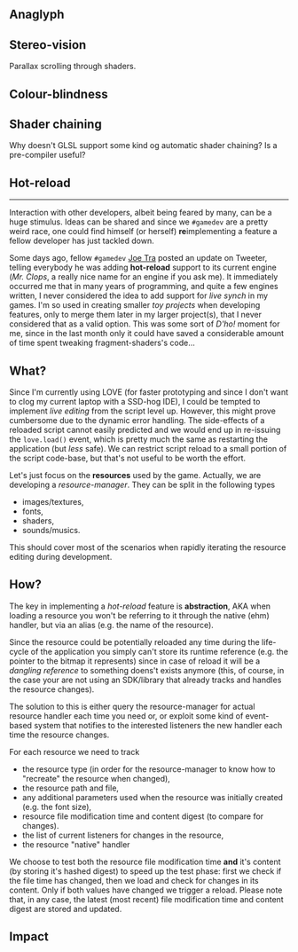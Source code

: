 ## Anaglyph

## Stereo-vision

Parallax scrolling through shaders.

## Colour-blindness


## Shader chaining

Why doesn't GLSL support some kind og automatic shader chaining? Is a pre-compiler useful?

## Hot-reload

----

Interaction with other developers, albeit being feared by many, can be a huge stimulus. Ideas can be shared and since we `#gamedev` are a pretty weird race, one could find himself (or herself) **re**implementing a feature a fellow developer has just tackled down.

Some days ago, fellow `#gamedev` [Joe Tra](https://www.fistfulofsquid.com/) posted an update on Tweeter, telling everybody he was adding **hot-reload** support to its current engine (*Mr. Clops*, a really nice name for an engine if you ask me). It immediately occurred me that in many years of programming, and quite a few engines written, I never considered the idea to add support for *live synch* in my games. I'm so used in creating smaller *toy projects* when developing features, only to merge them later in my larger project(s), that I never considered that as a valid option. This was some sort of *D'ho!* moment for me, since in the last month only it could have saved a considerable amount of time spent tweaking fragment-shaders's code...

## What?

Since I'm currently using LOVE (for faster prototyping and since I don't want to clog my current laptop with a SSD-hog IDE), I could be tempted to implement *live editing* from the script level up. However, this might prove cumbersome due to the dynamic error handling. The side-effects of a reloaded script cannot easily predicted and we would end up in re-issuing the `love.load()` event, which is pretty much the same as restarting the application (but *less* safe). We can restrict script reload to a small portion of the script code-base, but that's not useful to be worth the effort.

Let's just focus on the **resources** used by the game. Actually, we are developing a *resource-manager*. They can be split in the following types

* images/textures,
* fonts,
* shaders,
* sounds/musics.

This should cover most of the scenarios when rapidly iterating the resource editing during development.

## How?

The key in implementing a *hot-reload* feature is **abstraction**, AKA when loading a resource you won't be referring to it through the native (ehm) handler, but via an alias (e.g. the name of the resource).

Since the resource could be potentially reloaded any time during the life-cycle of the application you simply can't store its runtime reference (e.g. the pointer to the bitmap it represents) since in case of reload it will be a *dangling reference* to something doens't exists anymore (this, of course, in the case your are not using an SDK/library that already tracks and handles the resource changes).

The solution to this is either query the resource-manager for actual resource handler each time you need or, or exploit some kind of event-based system that notifies to the interested listeners the new handler each time the resource changes.

For each resource we need to track

* the resource type (in order for the resource-manager to know how to "recreate" the resource when changed),
* the resource path and file,
* any additional parameters used when the resource was initially created (e.g. the font size),
* resource file modification time and content digest (to compare for changes).
* the list of current listeners for changes in the resource,
* the resource "native" handler

We choose to test both the resource file modification time **and** it's content (by storing it's hashed digest) to speed up the test phase: first we check if the file time has changed, then we load and check for changes in its content. Only if both values have changed we trigger a reload. Please note that, in any case, the latest (most recent) file modification time and content digest are stored and updated.

## Impact